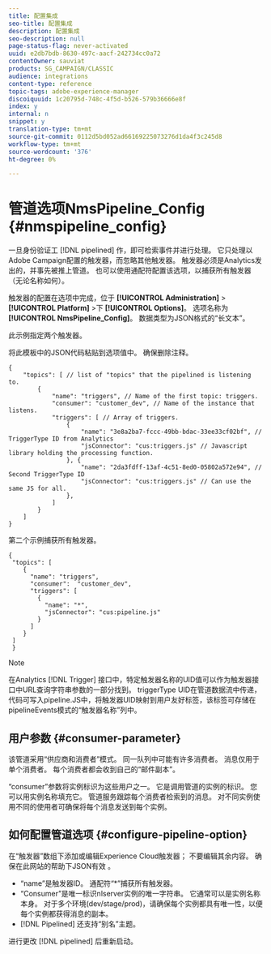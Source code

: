```yaml
---
title: 配置集成
seo-title: 配置集成
description: 配置集成
seo-description: null
page-status-flag: never-activated
uuid: e2db7bdb-8630-497c-aacf-242734cc0a72
contentOwner: sauviat
products: SG_CAMPAIGN/CLASSIC
audience: integrations
content-type: reference
topic-tags: adobe-experience-manager
discoiquuid: 1c20795d-748c-4f5d-b526-579b36666e8f
index: y
internal: n
snippet: y
translation-type: tm+mt
source-git-commit: 0112d5bd052ad66169225073276d1da4f3c245d8
workflow-type: tm+mt
source-wordcount: '376'
ht-degree: 0%

---
```



# 管道选项NmsPipeline_Config {#nmspipeline_config}

一旦身份验证工 [!DNL pipelined] 作，即可检索事件并进行处理。 它只处理以Adobe Campaign配置的触发器，而忽略其他触发器。 触发器必须是Analytics发出的，并事先被推上管道。
也可以使用通配符配置该选项，以捕获所有触发器（无论名称如何）。

触发器的配置在选项中完成，位于 **[!UICONTROL Administration]** > **[!UICONTROL Platform]** >下 **[!UICONTROL Options]**。 选项名称为 **[!UICONTROL NmsPipeline_Config]**。 数据类型为JSON格式的“长文本”。

此示例指定两个触发器。

将此模板中的JSON代码粘贴到选项值中。 确保删除注释。

```
{
    "topics": [ // list of "topics" that the pipelined is listening to.
        {
            "name": "triggers", // Name of the first topic: triggers.
            "consumer": "customer_dev", // Name of the instance that listens. 
            "triggers": [ // Array of triggers. 
                {
                    "name": "3e8a2ba7-fccc-49bb-bdac-33ee33cf02bf", // TriggerType ID from Analytics 
                    "jsConnector": "cus:triggers.js" // Javascript library holding the processing function.
                }, {
                    "name": "2da3fdff-13af-4c51-8ed0-05802a572e94", // Second TriggerType ID 
                    "jsConnector": "cus:triggers.js" // Can use the same JS for all.
                },
            ]
        }
    ]
}
```

第二个示例捕获所有触发器。

```
{
 "topics": [
    {
      "name": "triggers",
      "consumer":  "customer_dev",
      "triggers": [
        {
          "name": "*",
          "jsConnector": "cus:pipeline.js"
        }
      ]
    }
 ]
 }
```

>[!NOTE]
>
>在Analytics [!DNL Trigger] 接口中，特定触发器名称的UID值可以作为触发器接口中URL查询字符串参数的一部分找到。 triggerType UID在管道数据流中传递，代码可写入pipeline.JS中，将触发器UID映射到用户友好标签，该标签可存储在pipelineEvents模式的“触发器名称”列中。

## 用户参数 {#consumer-parameter}

该管道采用“供应商和消费者”模式。 同一队列中可能有许多消费者。 消息仅用于单个消费者。 每个消费者都会收到自己的“邮件副本”。

“consumer”参数将实例标识为这些用户之一。 它是调用管道的实例的标识。 您可以用实例名称填充它。 管道服务跟踪每个消费者检索到的消息。 对不同实例使用不同的使用者可确保将每个消息发送到每个实例。

## 如何配置管道选项 {#configure-pipeline-option}

在“触发器”数组下添加或编辑Experience Cloud触发器； 不要编辑其余内容。
确保在此网站的帮助下JSON有效 [](http://jsonlint.com/)。

* “name”是触发器ID。 通配符“*”捕获所有触发器。
* “Consumer”是唯一标识nlserver实例的唯一字符串。 它通常可以是实例名称本身。 对于多个环境(dev/stage/prod)，请确保每个实例都具有唯一性，以便每个实例都获得消息的副本。
* [!DNL Pipelined] 还支持“别名”主题。

进行更改 [!DNL pipelined] 后重新启动。
